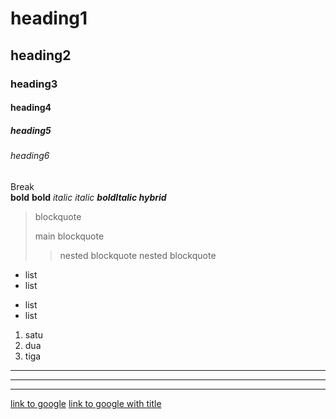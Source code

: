 # heading1

## heading2

### heading3

#### heading4

##### heading5

###### heading6

Break<br/>
**bold** **bold** _italic_ _italic_ _**boldItalic hybrid**_

> blockquote
>
> main blockquote
>
> > nested blockquote
> > nested blockquote

- list
- list

* list
* list

1. satu
2. dua
3. tiga

---

---

---

[link to google](https://google.com)
[link to google with title](https://google.com, "title google.com")
